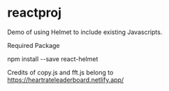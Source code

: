 # reactproj
Demo of using Helmet to include existing Javascripts.

Required Package

npm install --save react-helmet

Credits of copy.js and fft.js belong to https://heartrateleaderboard.netlify.app/

